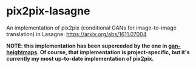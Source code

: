 # pix2pix-lasagne
An implementation of pix2pix (conditional GANs for image-to-image translation) in Lasagne: https://arxiv.org/abs/1611.07004

**NOTE: this implementation has been superceded by the one in [gan-heightmaps](https://github.com/christopher-beckham/gan-heightmaps).
Of course, that implementation is project-specific, but it's currently my most up-to-date implementation of pix2pix.**
